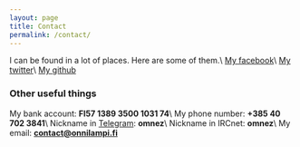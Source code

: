 ```yaml
---
layout: page
title: Contact
permalink: /contact/
---
```


I can be found in a lot of places. Here are some of them.\\
[My facebook](https://facebook.com/omnez)\\
[My twitter](https://twitter.com/omnez)\\
[My github](https://github.com/onnilampi)

### Other useful things
My bank account: **FI57 1389 3500 1031 74**\\
My phone number: **+385 40 702 3841**\\
Nickname in [Telegram](http://telegram.org): **omnez**\\
Nickname in IRCnet: **omnez**\\
My email: **contact@onnilampi.fi**

